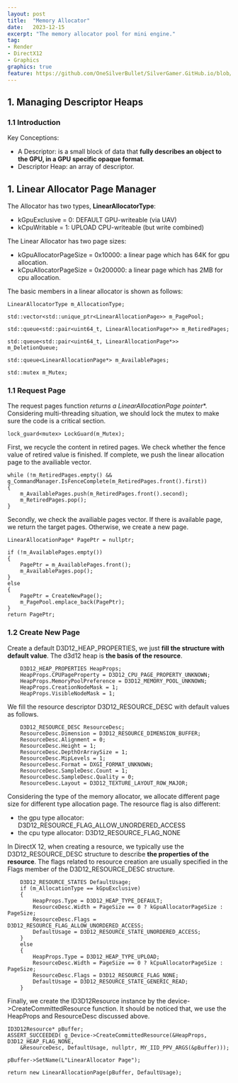```yaml
---
layout: post
title:  "Memory Allocator"
date:   2023-12-15
excerpt: "The memory allocator pool for mini engine."
tag:
- Render 
- DirectX12
- Graphics
graphics: true
feature: https://github.com/OneSilverBullet/SilverGamer.GitHub.io/blob/gh-pages/_img/blogHead/directX12partI.jpg
---
```


## 1. Managing Descriptor Heaps

### 1.1 Introduction


Key Conceptions:
* A Descriptor: is a small block of data that **fully describes an object to the GPU, in a GPU specific opaque format**.
* Descriptor Heap: an array of descriptor.


## 1. Linear Allocator Page Manager

The Allocator has two types, **LinearAllocatorType**:
* kGpuExclusive = 0: DEFAULT GPU-writeable (via UAV)
* kCpuWritable = 1: UPLOAD CPU-writeable (but write combined)

The Linear Allocator has two page sizes:
* kGpuAllocatorPageSize = 0x10000: a linear page which has 64K for gpu allocation.
* kCpuAllocatorPageSize = 0x200000: a linear page which has 2MB for cpu allocation.

The basic members in a linear allocator is shown as follows:

```
LinearAllocatorType m_AllocationType;

std::vector<std::unique_ptr<LinearAllocationPage>> m_PagePool;

std::queue<std::pair<uint64_t, LinearAllocationPage*>> m_RetiredPages;

std::queue<std::pair<uint64_t, LinearAllocationPage*>> m_DeletionQueue;

std::queue<LinearAllocationPage*> m_AvailablePages;

std::mutex m_Mutex;
```

### 1.1 Request Page

The request pages function **returns a LinearAllocationPage* pointer**. Considering multi-threading situation, we should lock the mutex to make sure the code is a critical section. 

```
lock_guard<mutex> LockGuard(m_Mutex);
```

First, we recycle the content in retired pages. We check whether the fence value of retired value is finished. If complete, we push the linear allocation page to the availiable vector.

```
while (!m_RetiredPages.empty() && g_CommandManager.IsFenceComplete(m_RetiredPages.front().first))
{
    m_AvailablePages.push(m_RetiredPages.front().second);
    m_RetiredPages.pop();
}    
```

Secondly, we check the availiable pages vector. If there is available page, we return the target pages. Otherwise, we create a new page.

```
LinearAllocationPage* PagePtr = nullptr;

if (!m_AvailablePages.empty())
{
    PagePtr = m_AvailablePages.front();
    m_AvailablePages.pop();
}
else
{
    PagePtr = CreateNewPage();
    m_PagePool.emplace_back(PagePtr);
}
return PagePtr;
```

### 1.2 Create New Page

Create a default D3D12_HEAP_PROPERTIES, we just **fill the structure with default value**. The d3d12 heap is **the basis of the resource**.

```
    D3D12_HEAP_PROPERTIES HeapProps;
    HeapProps.CPUPageProperty = D3D12_CPU_PAGE_PROPERTY_UNKNOWN;
    HeapProps.MemoryPoolPreference = D3D12_MEMORY_POOL_UNKNOWN;
    HeapProps.CreationNodeMask = 1;
    HeapProps.VisibleNodeMask = 1;
```

We fill the resource descriptor D3D12_RESOURCE_DESC with default values as follows.

```
    D3D12_RESOURCE_DESC ResourceDesc;
    ResourceDesc.Dimension = D3D12_RESOURCE_DIMENSION_BUFFER;
    ResourceDesc.Alignment = 0;
    ResourceDesc.Height = 1;
    ResourceDesc.DepthOrArraySize = 1;
    ResourceDesc.MipLevels = 1;
    ResourceDesc.Format = DXGI_FORMAT_UNKNOWN;
    ResourceDesc.SampleDesc.Count = 1;
    ResourceDesc.SampleDesc.Quality = 0;
    ResourceDesc.Layout = D3D12_TEXTURE_LAYOUT_ROW_MAJOR;
```

Considering the type of the memory allocator, we allocate different page size for different type allocation page. The resource flag is also different:
* the gpu type allocator: D3D12_RESOURCE_FLAG_ALLOW_UNORDERED_ACCESS
* the cpu type allocator: D3D12_RESOURCE_FLAG_NONE

In DirectX 12, when creating a resource, we typically use the D3D12_RESOURCE_DESC structure to describe **the properties of the resource**. The flags related to resource creation are usually specified in the Flags member of the D3D12_RESOURCE_DESC structure.

```
    D3D12_RESOURCE_STATES DefaultUsage;
    if (m_AllocationType == kGpuExclusive)
    {
        HeapProps.Type = D3D12_HEAP_TYPE_DEFAULT;
        ResourceDesc.Width = PageSize == 0 ? kGpuAllocatorPageSize : PageSize;
        ResourceDesc.Flags = D3D12_RESOURCE_FLAG_ALLOW_UNORDERED_ACCESS;
        DefaultUsage = D3D12_RESOURCE_STATE_UNORDERED_ACCESS;
    }
    else
    {
        HeapProps.Type = D3D12_HEAP_TYPE_UPLOAD;
        ResourceDesc.Width = PageSize == 0 ? kCpuAllocatorPageSize : PageSize;
        ResourceDesc.Flags = D3D12_RESOURCE_FLAG_NONE;
        DefaultUsage = D3D12_RESOURCE_STATE_GENERIC_READ;
    }
```

Finally, we create the ID3D12Resource instance by the device->CreateCommittedResource function. It should be noticed that, we use the HeapProps and ResourceDesc discussed above.

```
ID3D12Resource* pBuffer;
ASSERT_SUCCEEDED( g_Device->CreateCommittedResource(&HeapProps, D3D12_HEAP_FLAG_NONE,
    &ResourceDesc, DefaultUsage, nullptr, MY_IID_PPV_ARGS(&pBuffer)));

pBuffer->SetName(L"LinearAllocator Page");

return new LinearAllocationPage(pBuffer, DefaultUsage);
```
